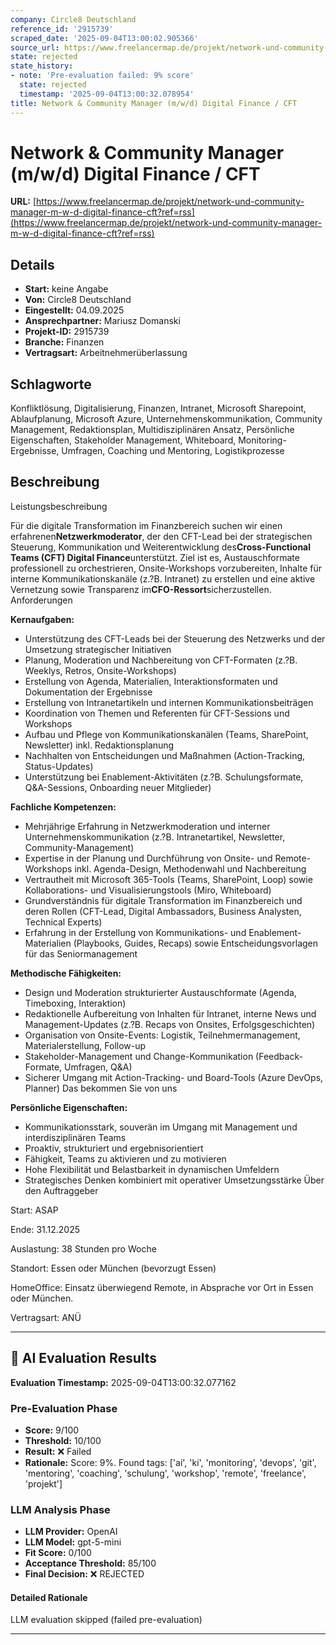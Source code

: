 ```yaml
---
company: Circle8 Deutschland
reference_id: '2915739'
scraped_date: '2025-09-04T13:00:02.905366'
source_url: https://www.freelancermap.de/projekt/network-und-community-manager-m-w-d-digital-finance-cft?ref=rss
state: rejected
state_history:
- note: 'Pre-evaluation failed: 9% score'
  state: rejected
  timestamp: '2025-09-04T13:00:32.078954'
title: Network & Community Manager (m/w/d) Digital Finance / CFT
---
```



# Network & Community Manager (m/w/d) Digital Finance / CFT
**URL:** [https://www.freelancermap.de/projekt/network-und-community-manager-m-w-d-digital-finance-cft?ref=rss](https://www.freelancermap.de/projekt/network-und-community-manager-m-w-d-digital-finance-cft?ref=rss)
## Details
- **Start:** keine Angabe
- **Von:** Circle8 Deutschland
- **Eingestellt:** 04.09.2025
- **Ansprechpartner:** Mariusz Domanski
- **Projekt-ID:** 2915739
- **Branche:** Finanzen
- **Vertragsart:** Arbeitnehmerüberlassung

## Schlagworte
Konfliktlösung, Digitalisierung, Finanzen, Intranet, Microsoft Sharepoint, Ablaufplanung, Microsoft Azure, Unternehmenskommunikation, Community Management, Redaktionsplan, Multidisziplinären Ansatz, Persönliche Eigenschaften, Stakeholder Management, Whiteboard, Monitoring-Ergebnisse, Umfragen, Coaching und Mentoring, Logistikprozesse

## Beschreibung
Leistungsbeschreibung

Für die digitale Transformation im Finanzbereich suchen wir einen erfahrenen**Netzwerkmoderator**, der den CFT-Lead bei der strategischen Steuerung, Kommunikation und Weiterentwicklung des**Cross-Functional Teams (CFT) Digital Finance**unterstützt. Ziel ist es, Austauschformate professionell zu orchestrieren, Onsite-Workshops vorzubereiten, Inhalte für interne Kommunikationskanäle (z.?B. Intranet) zu erstellen und eine aktive Vernetzung sowie Transparenz im**CFO-Ressort**sicherzustellen.
Anforderungen

**Kernaufgaben:**

- Unterstützung des CFT-Leads bei der Steuerung des Netzwerks und der Umsetzung strategischer Initiativen
- Planung, Moderation und Nachbereitung von CFT-Formaten (z.?B. Weeklys, Retros, Onsite-Workshops)
- Erstellung von Agenda, Materialien, Interaktionsformaten und Dokumentation der Ergebnisse
- Erstellung von Intranetartikeln und internen Kommunikationsbeiträgen
- Koordination von Themen und Referenten für CFT-Sessions und Workshops
- Aufbau und Pflege von Kommunikationskanälen (Teams, SharePoint, Newsletter) inkl. Redaktionsplanung
- Nachhalten von Entscheidungen und Maßnahmen (Action-Tracking, Status-Updates)
- Unterstützung bei Enablement-Aktivitäten (z.?B. Schulungsformate, Q&A-Sessions, Onboarding neuer Mitglieder)

**Fachliche Kompetenzen:**

- Mehrjährige Erfahrung in Netzwerkmoderation und interner Unternehmenskommunikation (z.?B. Intranetartikel, Newsletter, Community-Management)
- Expertise in der Planung und Durchführung von Onsite- und Remote-Workshops inkl. Agenda-Design, Methodenwahl und Nachbereitung
- Vertrautheit mit Microsoft 365-Tools (Teams, SharePoint, Loop) sowie Kollaborations- und Visualisierungstools (Miro, Whiteboard)
- Grundverständnis für digitale Transformation im Finanzbereich und deren Rollen (CFT-Lead, Digital Ambassadors, Business Analysten, Technical Experts)
- Erfahrung in der Erstellung von Kommunikations- und Enablement-Materialien (Playbooks, Guides, Recaps) sowie Entscheidungsvorlagen für das Seniormanagement

**Methodische Fähigkeiten:**

- Design und Moderation strukturierter Austauschformate (Agenda, Timeboxing, Interaktion)
- Redaktionelle Aufbereitung von Inhalten für Intranet, interne News und Management-Updates (z.?B. Recaps von Onsites, Erfolgsgeschichten)
- Organisation von Onsite-Events: Logistik, Teilnehmermanagement, Materialerstellung, Follow-up
- Stakeholder-Management und Change-Kommunikation (Feedback-Formate, Umfragen, Q&A)
- Sicherer Umgang mit Action-Tracking- und Board-Tools (Azure DevOps, Planner)
Das bekommen Sie von uns

**Persönliche Eigenschaften:**

- Kommunikationsstark, souverän im Umgang mit Management und interdisziplinären Teams
- Proaktiv, strukturiert und ergebnisorientiert
- Fähigkeit, Teams zu aktivieren und zu motivieren
- Hohe Flexibilität und Belastbarkeit in dynamischen Umfeldern
- Strategisches Denken kombiniert mit operativer Umsetzungsstärke
Über den Auftraggeber

Start: ASAP

Ende: 31.12.2025

Auslastung: 38 Stunden pro Woche

Standort: Essen oder München (bevorzugt Essen)

HomeOffice: Einsatz überwiegend Remote, in Absprache vor Ort in Essen oder München.

Vertragsart: ANÜ

---

## 🤖 AI Evaluation Results

**Evaluation Timestamp:** 2025-09-04T13:00:32.077162

### Pre-Evaluation Phase
- **Score:** 9/100
- **Threshold:** 10/100
- **Result:** ❌ Failed
- **Rationale:** Score: 9%. Found tags: ['ai', 'ki', 'monitoring', 'devops', 'git', 'mentoring', 'coaching', 'schulung', 'workshop', 'remote', 'freelance', 'projekt']

### LLM Analysis Phase
- **LLM Provider:** OpenAI
- **LLM Model:** gpt-5-mini
- **Fit Score:** 0/100
- **Acceptance Threshold:** 85/100
- **Final Decision:** ❌ REJECTED

#### Detailed Rationale
LLM evaluation skipped (failed pre-evaluation)

---
